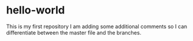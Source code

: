 # hello-world
This is my first repository
I am adding some additional comments so I can differentiate between the master file and the branches.
